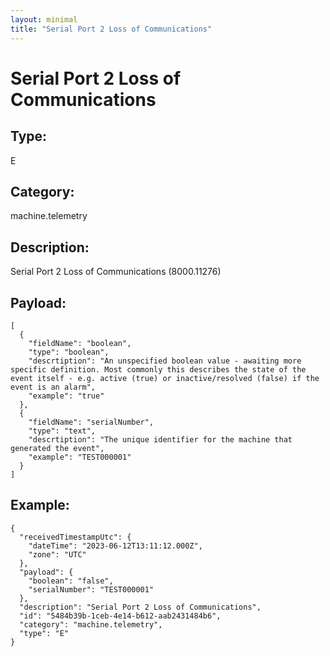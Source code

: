```yaml
---
layout: minimal
title: "Serial Port 2 Loss of Communications"
---
```


# Serial Port 2 Loss of Communications

## Type:

E

## Category:

machine.telemetry

## Description: 

Serial Port 2 Loss of Communications (8000.11276)

## Payload:

```
[
  {
    "fieldName": "boolean",
    "type": "boolean",
    "descrtiption": "An unspecified boolean value - awaiting more specific definition. Most commonly this describes the state of the event itself - e.g. active (true) or inactive/resolved (false) if the event is an alarm",
    "example": "true"
  },
  {
    "fieldName": "serialNumber",
    "type": "text",
    "descrtiption": "The unique identifier for the machine that generated the event",
    "example": "TEST000001"
  }
]
```

## Example:

```
{
  "receivedTimestampUtc": {
    "dateTime": "2023-06-12T13:11:12.000Z",
    "zone": "UTC"
  },
  "payload": {
    "boolean": "false",
    "serialNumber": "TEST000001"
  },
  "description": "Serial Port 2 Loss of Communications",
  "id": "5484b39b-1ceb-4e14-b612-aab2431484b6",
  "category": "machine.telemetry",
  "type": "E"
}
```
